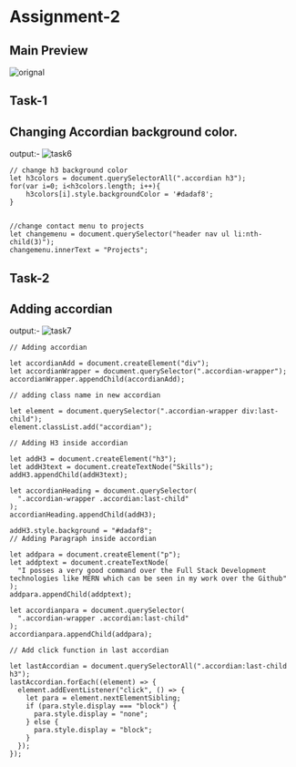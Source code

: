 # Assignment-2
## Main Preview
![orignal](https://user-images.githubusercontent.com/97457589/215530350-ee60d7cf-1985-4135-9a71-0fa3330d7be9.png)

## Task-1
## Changing Accordian background color.

output:-
![task6](https://user-images.githubusercontent.com/119742317/216393876-ff7edbe0-5fda-4940-a942-be3f224cf933.png)
```
// change h3 background color
let h3colors = document.querySelectorAll(".accordian h3");
for(var i=0; i<h3colors.length; i++){
    h3colors[i].style.backgroundColor = '#dadaf8';
}


//change contact menu to projects
let changemenu = document.querySelector("header nav ul li:nth-child(3)");
changemenu.innerText = "Projects";
```
## Task-2
## Adding accordian
output:-
![task7](https://user-images.githubusercontent.com/119742317/216396287-985ac529-00a2-4c44-bfb8-1d3815f6045c.png)

```
// Adding accordian

let accordianAdd = document.createElement("div");
let accordianWrapper = document.querySelector(".accordian-wrapper");
accordianWrapper.appendChild(accordianAdd);

// adding class name in new accordian

let element = document.querySelector(".accordian-wrapper div:last-child");
element.classList.add("accordian");

// Adding H3 inside accordian

let addH3 = document.createElement("h3");
let addH3text = document.createTextNode("Skills");
addH3.appendChild(addH3text);

let accordianHeading = document.querySelector(
  ".accordian-wrapper .accordian:last-child"
);
accordianHeading.appendChild(addH3);

addH3.style.background = "#dadaf8";
// Adding Paragraph inside accordian

let addpara = document.createElement("p");
let addptext = document.createTextNode(
  "I posses a very good command over the Full Stack Development technologies like MERN which can be seen in my work over the Github"
);
addpara.appendChild(addptext);

let accordianpara = document.querySelector(
  ".accordian-wrapper .accordian:last-child"
);
accordianpara.appendChild(addpara);

// Add click function in last accordian

let lastAccordian = document.querySelectorAll(".accordian:last-child h3");
lastAccordian.forEach((element) => {
  element.addEventListener("click", () => {
    let para = element.nextElementSibling;
    if (para.style.display === "block") {
      para.style.display = "none";
    } else {
      para.style.display = "block";
    }
  });
});
```
